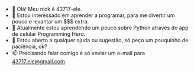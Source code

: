 - 👋 Olá! Meu nick é 43717-ele.
- 👀 Estou interessado em aprender a programar, para me divertir um pouco e levantar um $$$ extra.
- 🌱 Atualmente estou aprendendo um pouco sobre Python através do app de celular Programming Hero.
- 💞️ Estou aberto a qualquer ajuda ou sugestão, só peço um pouquinho de paciência, ok?
- 📫 Precisando falar comigo é só enviar um e-mail para 43717.ele@gmail.com.

<!---
43717-ele/43717-ele is a ✨ special ✨ repository because its `README.md` (this file) appears on your GitHub profile.
You can click the Preview link to take a look at your changes.
--->
